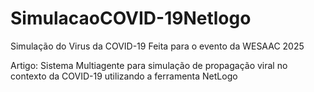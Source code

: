 # SimulacaoCOVID-19Netlogo
Simulação do Virus da COVID-19 Feita para o evento da WESAAC 2025

Artigo: 
Sistema Multiagente para simulação de propagação viral no contexto da COVID-19 utilizando a ferramenta NetLogo
